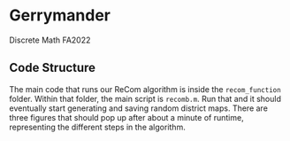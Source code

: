# Gerrymander
Discrete Math FA2022

## Code Structure
The main code that runs our ReCom algorithm is inside the `recom_function` folder. Within that folder, the main script is `recomb.m`. Run that and it should eventually start generating and saving random district maps. There are three figures that should pop up after about a minute of runtime, representing the different steps in the algorithm.
